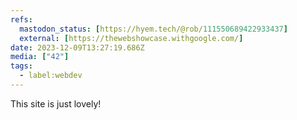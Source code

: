 ```yaml
---
refs:
  mastodon_status: [https://hyem.tech/@rob/111550689422933437]
  external: [https://thewebshowcase.withgoogle.com/]
date: 2023-12-09T13:27:19.686Z
media: ["42"]
tags:
  - label:webdev
---
```


This site is just lovely!
